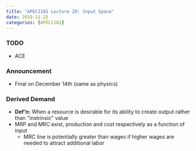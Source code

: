 ```yaml
---
title: "APEC1101 Lecture 20: Input Space"
date: 2019-11-25
categories: [APEC1101]
---
```


### TODO

- ACE

### Announcement

- Final on December 14th (same as physics)

### Derived Demand

- **Def'n:** When a resource is desirable for its ability to create output rather than "instrinsic" value
- MRP and MRC exist, production and cost respectively as a function of input
    - MRC line is potentially greater than wages if higher wages are needed to attract additional labor